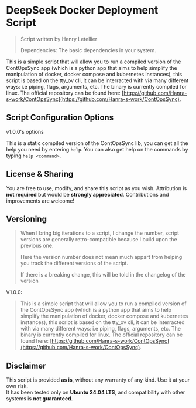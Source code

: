 # DeepSeek Docker Deployment Script

> Script written by Henry Letellier  
>
> Dependencies: The basic dependencies in your system.

This is a simple script that will allow you to run a compiled version of the ContOpsSync app (which is a python app that aims to help simplify the manipulation of docker, docker compose and kubernetes instances), this script is based on the tty_ov cli, it can be interracted with via many different ways: i.e piping, flags, arguments, etc. The binary is currently compiled for linux. The official repository can be found here: [https://github.com/Hanra-s-work/ContOpsSync](https://github.com/Hanra-s-work/ContOpsSync).

## Script Configuration Options  

v1.0.0's options

This is a static compiled version of the ContOpsSync lib, you can get all the help you need by entering `help`. You can also get help on the commands by typing `help <command>`.

## License & Sharing  

You are free to use, modify, and share this script as you wish. Attribution is **not required** but would be **strongly appreciated**. Contributions and improvements are welcome!  

## Versioning
>
> When I bring big iterations to a script, I change the number, script versions are generally retro-compatible because I build upon the previous one.
>
> Here the version number does not mean much appart from helping you track the different versions of the script.
>
> If there is a breaking change, this will be told in the changelog of the version

V1.0.0:
> This is a simple script that will allow you to run a compiled version of the ContOpsSync app (which is a python app that aims to help simplify the manipulation of docker, docker compose and kubernetes instances), this script is based on the tty_ov cli, it can be interracted with via many different ways: i.e piping, flags, arguments, etc. The binary is currently compiled for linux. The official repository can be found here: [https://github.com/Hanra-s-work/ContOpsSync](https://github.com/Hanra-s-work/ContOpsSync).

## Disclaimer  

This script is provided **as is**, without any warranty of any kind. Use it at your own risk.  
It has been tested only on **Ubuntu 24.04 LTS**, and compatibility with other systems is **not guaranteed**.  
